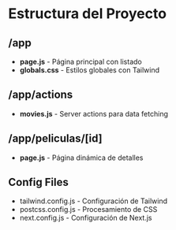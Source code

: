 # Estructura del Proyecto

## /app
- **page.js** - Página principal con listado
- **globals.css** - Estilos globales con Tailwind

## /app/actions
- **movies.js** - Server actions para data fetching

## /app/peliculas/[id]
- **page.js** - Página dinámica de detalles

## Config Files
- tailwind.config.js - Configuración de Tailwind
- postcss.config.js - Procesamiento de CSS
- next.config.js - Configuración de Next.js